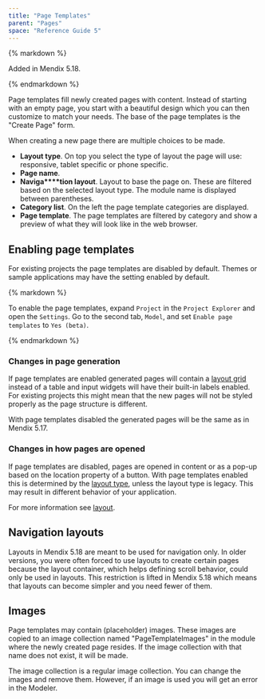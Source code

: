```yaml
---
title: "Page Templates"
parent: "Pages"
space: "Reference Guide 5"
---
```



<div class="alert alert-info">{% markdown %}

Added in Mendix 5.18.

{% endmarkdown %}</div>

Page templates fill newly created pages with content. Instead of starting with an empty page, you start with a beautiful design which you can then customize to match your needs. The base of the page templates is the "Create Page" form.

When creating a new page there are multiple choices to be made.

*   **Layout type**. On top you select the type of layout the page will use: responsive, tablet specific or phone specific.
*   **Page name**.
*   **Naviga****tion layout**. Layout to base the page on. These are filtered based on the selected layout type. The module name is displayed between parentheses.
*   **Category list**. On the left the page template categories are displayed.
*   **Page template**. The page templates are filtered by category and show a preview of what they will look like in the web browser.

## Enabling page templates

For existing projects the page templates are disabled by default. Themes or sample applications may have the setting enabled by default.

<div class="alert alert-info">{% markdown %}

To enable the page templates, expand `Project` in the `Project Explorer` and open the `Settings`. Go to the second tab, `Model`, and set `Enable page templates` to `Yes (beta)`.

{% endmarkdown %}</div>

### Changes in page generation

If page templates are enabled generated pages will contain a [layout grid](Layout+grid) instead of a table and input widgets will have their built-in labels enabled. For existing projects this might mean that the new pages will not be styled properly as the page structure is different.

With page templates disabled the generated pages will be the same as in Mendix 5.17.

### Changes in how pages are opened

If page templates are disabled, pages are opened in content or as a pop-up based on the location property of a button. With page templates enabled this is determined by the [layout type](Layout), unless the layout type is legacy. This may result in different behavior of your application.

For more information see [layout](Layout).

## Navigation layouts

Layouts in Mendix 5.18 are meant to be used for navigation only. In older versions, you were often forced to use layouts to create certain pages because the layout container, which helps defining scroll behavior, could only be used in layouts. This restriction is lifted in Mendix 5.18 which means that layouts can become simpler and you need fewer of them.

## Images

Page templates may contain (placeholder) images. These images are copied to an image collection named "PageTemplateImages" in the module where the newly created page resides. If the image collection with that name does not exist, it will be made.

The image collection is a regular image collection. You can change the images and remove them. However, if an image is used you will get an error in the Modeler.
